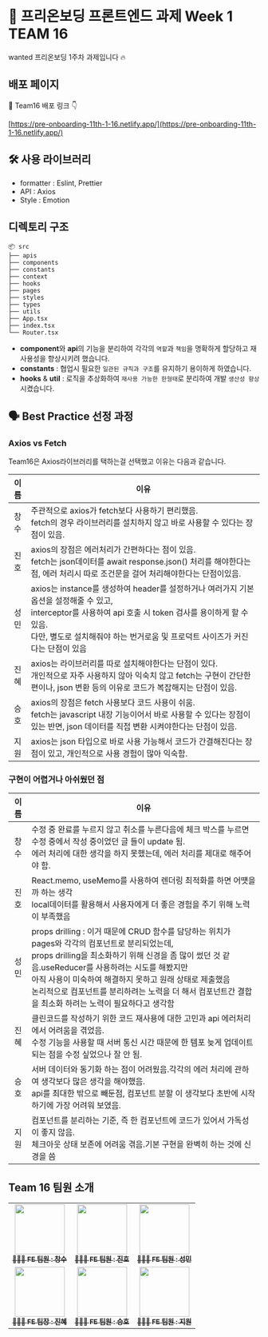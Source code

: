 # 🌱 프리온보딩 프론트엔드 과제 Week 1 TEAM 16

wanted 프리온보딩 1주차 과제입니다 🔥

## 배포 페이지

🎉 Team16 배포 링크 👇

[https://pre-onboarding-11th-1-16.netlify.app/](https://pre-onboarding-11th-1-16.netlify.app/)

## 🛠️ 사용 라이브러리

- formatter : Eslint, Prettier
- API : Axios
- Style : Emotion

## 디렉토리 구조

```
📦 src
├── apis
├── components
├── constants
├── context
├── hooks
├── pages
├── styles
├── types
├── utils
├── App.tsx
├── index.tsx
└── Router.tsx
```

- **component**와 **api**의 기능을 분리하여 각각의 `역할`과 `책임`을 명확하게 할당하고 재사용성을 향상시키려 했습니다.
- **constants** : 협업시 필요한 `일관된 규칙과 구조`를 유지하기 용이하게 하였습니다.
- **hooks** & **util** : 로직을 추상화하여 `재사용 가능한 한형태`로 분리하여 개발 `생산성 향상`시켰습니다.

## 🗣️ Best Practice 선정 과정

### Axios vs Fetch

Team16은 Axios라이브러리를 택하는걸 선택했고 이유는 다음과 같습니다.

| 이름 | 이유                                                                                                                                                                                                                                                    |
| :--: | ------------------------------------------------------------------------------------------------------------------------------------------------------------------------------------------------------------------------------------------------------- |
| 창수 | 주관적으로 axios가 fetch보다 사용하기 편리했음.<br />fetch의 경우 라이브러리를 설치하지 않고 바로 사용할 수 있다는 장점이 있음.                                                                                                                         |
| 진호 | axios의 장점은 에러처리가 간편하다는 점이 있음.<br />fetch는 json데이터를 await response.json() 처리를 해야한다는 점, 에러 처리시 따로 조건문을 걸어 처리해야한다는 단점이있음.                                                                         |
| 성민 | axios는 instance를 생성하여 header를 설정하거나 여러가지 기본 옵션을 설정해줄 수 있고,<br /> interceptor를 사용하여 api 호출 시 token 검사를 용이하게 할 수 있음. <br />다만, 별도로 설치해줘야 하는 번거로움 및 프로덕트 사이즈가 커진다는 단점이 있음 |
| 진혜 | axios는 라이브러리를 따로 설치해야한다는 단점이 있다.<br />개인적으로 자주 사용하지 않아 익숙치 않고 fetch는 구현이 간단한 편이나, json 변환 등의 이유로 코드가 복잡해지는 단점이 있음.                                                                 |
| 승호 | axios의 장점은 fetch 사용보다 코드 사용이 쉬움.<br />fetch는 javascript 내장 기능이어서 바로 사용할 수 있다는 장점이 있는 반면, json 데이터를 직접 변환 시켜야한다는 단점이 있음.                                                                       |
| 지원 | axios는 json 타입으로 바로 사용 가능해서 코드가 간결해진다는 장점이 있고, 개인적으로 사용 경험이 많아 익숙함.                                                                                                                                           |

### 구현이 어렵거나 아쉬웠던 점

| 이름 | 이유                                                                                                                                                                                                                                                                                                                                                                                     |
| :--: | ---------------------------------------------------------------------------------------------------------------------------------------------------------------------------------------------------------------------------------------------------------------------------------------------------------------------------------------------------------------------------------------- |
| 창수 | 수정 중 완료를 누르지 않고 취소를 누른다음에 체크 박스를 누르면 수정 중에서 작성 중이었던 글 들이 update 됨.<br />에러 처리에 대한 생각을 하지 못했는데, 에러 처리를 제대로 해주어야 함.                                                                                                                                                                                                 |
| 진호 | React.memo, useMemo를 사용하여 렌더링 최적화를 하면 어떗을까 하는 생각<br />local데이터를 활용해서 사용자에게 더 좋은 경험을 주기 위해 노력 이 부족했음                                                                                                                                                                                                                                  |
| 성민 | props drilling : 이거 때문에 CRUD 함수를 담당하는 위치가 pages와 각각의 컴포넌트로 분리되었는데,<br /> props drilling을 최소화하기 위해 신경을 좀 많이 썼던 것 같음.useReducer를 사용하려는 시도를 해봤지만<br />아직 사용이 미숙하여 해결하지 못하고 원래 상태로 제출했음<br />논리적으로 컴포넌트를 분리하려는 노력을 더 해서 컴포넌트간 결합을 최소화 하려는 노력이 필요하다고 생각함 |
| 진혜 | 클린코드를 작성하기 위한 코드 재사용에 대한 고민과 api 에러처리에서 어려움을 겪었음.<br />수정 기능을 사용할 때 서버 통신 시간 때문에 한 템포 늦게 업데이트 되는 점을 수정 싶었으나 잘 안 됨.                                                                                                                                                                                            |
| 승호 | 서버 데이터와 동기화 하는 점이 어려웠음.각각의 에러 처리에 관하여 생각보다 많은 생각을 해야했음.<br />api를 최대한 밖으로 빼둔점, 컴포넌트 분할 이 생각보다 초반에 시작하기에 가장 어려워 보였음.                                                                                                                                                                                        |
| 지원 | 컴포넌트를 분리하는 기준, 즉 한 컴포넌트에 코드가 있어서 가독성이 좋지 않음. <br />체크아웃 상태 보존에 어려움 겪음.기본 구현을 완벽히 하는 것에 신경을 씀                                                                                                                                                                                                                               |

## **Team 16 팀원 소개**

<table>
  <tbody>
    <tr>
      <td align="center"><a href="https://github.com/scs0209"><img src="https://github.com/jsdmas/jsdmas.github.io/assets/105098581/e237b4f3-26f3-4a37-8818-86787f5d858b" width="100px" alt=""/><br /><sub><b>🙎🏻‍♂️ FE 팀원 : 창수 </b></sub></a><br /></td>
      <td align="center"><a href="https://github.com/jsdmas"><img src="https://avatars.githubusercontent.com/u/105098581?s=400&v=4" width="100px;" alt=""/><br /><sub><b>🙎🏻‍♂️ FE 팀원 : 진호</b></sub></a><br /></td>
      <td align="center"><a href="https://github.com/seongminn"><img src="https://github.com/jsdmas/jsdmas.github.io/assets/105098581/3fdd5b88-e4ba-412b-a89e-b71694c153f7" width="100px;" alt=""/><br /><sub><b>🙎🏻‍♂️ FE 팀원 : 성민</b></sub></a><br /></td>
     <tr/>
      <td align="center"><a href="https://github.com/sjerry-kim"><img src="https://github.com/sjerry-kim/Portfolio_Academy_ARCO/assets/112137364/23130bde-b5ff-48c3-bfd9-45a1e8bebe07" width="100px;" alt=""/><br /><sub><b>🙎🏻‍♀️ FE 팀장 : 진혜</b></sub></a><br /></td>
      <td align="center"><a href="https://github.com/seunghowhite"><img src="https://avatars.githubusercontent.com/u/105100315?v=4" width="100px;" alt=""/><br /><sub><b>🙎🏻‍♂️ FE 팀원 : 승호</b></sub></a><br /></td>
      <td align="center"><a href="https://github.com/jioneee"><img src="https://github.com/jsdmas/jsdmas.github.io/assets/105098581/11d05a3a-57b2-4ae0-96b3-747b557ff6be" width="100px;" alt=""/><br /><sub><b>🙎🏻‍♀️ FE 팀원 : 지원</b></sub></a><br /></td>
    </tr>
  </tbody>
</table>

<br/>

